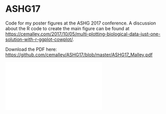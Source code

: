 # ASHG17
Code for my poster figures at the ASHG 2017 conference. A discussion about the R code to create the main figure can be found at https://cemalley.com/2017/10/05/multi-plotting-biological-data-just-one-solution-with-r-ggplot-cowplot/.

Download the PDF here: https://github.com/cemalley/ASHG17/blob/master/ASHG17_Malley.pdf

![ASHG17_Malley.pdf](/ASHG17_Malley.pdf)
